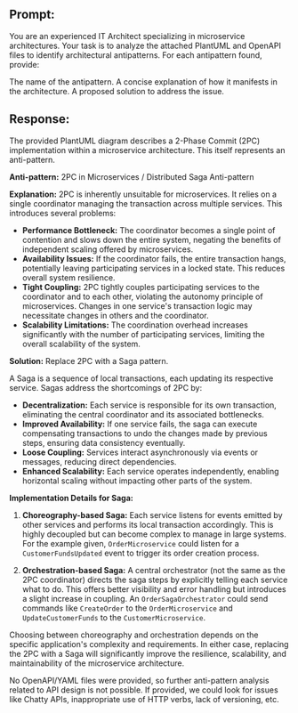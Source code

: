 ## Prompt:
You are an experienced IT Architect specializing in microservice architectures. Your task is to analyze the attached PlantUML and OpenAPI files to identify architectural antipatterns. For each antipattern found, provide:

The name of the antipattern.
A concise explanation of how it manifests in the architecture.
A proposed solution to address the issue.

## Response:
The provided PlantUML diagram describes a 2-Phase Commit (2PC) implementation within a microservice architecture.  This itself represents an anti-pattern.

**Anti-pattern:** 2PC in Microservices / Distributed Saga Anti-pattern

**Explanation:** 2PC is inherently unsuitable for microservices. It relies on a single coordinator managing the transaction across multiple services.  This introduces several problems:

* **Performance Bottleneck:** The coordinator becomes a single point of contention and slows down the entire system, negating the benefits of independent scaling offered by microservices.
* **Availability Issues:** If the coordinator fails, the entire transaction hangs, potentially leaving participating services in a locked state. This reduces overall system resilience.
* **Tight Coupling:** 2PC tightly couples participating services to the coordinator and to each other, violating the autonomy principle of microservices.  Changes in one service's transaction logic may necessitate changes in others and the coordinator.
* **Scalability Limitations:**  The coordination overhead increases significantly with the number of participating services, limiting the overall scalability of the system.

**Solution:** Replace 2PC with a Saga pattern.

A Saga is a sequence of local transactions, each updating its respective service.  Sagas address the shortcomings of 2PC by:

* **Decentralization:** Each service is responsible for its own transaction, eliminating the central coordinator and its associated bottlenecks.
* **Improved Availability:** If one service fails, the saga can execute compensating transactions to undo the changes made by previous steps, ensuring data consistency eventually.
* **Loose Coupling:** Services interact asynchronously via events or messages, reducing direct dependencies.
* **Enhanced Scalability:** Each service operates independently, enabling horizontal scaling without impacting other parts of the system.

**Implementation Details for Saga:**

1. **Choreography-based Saga:** Each service listens for events emitted by other services and performs its local transaction accordingly. This is highly decoupled but can become complex to manage in large systems.  For the example given, `OrderMicroservice` could listen for a `CustomerFundsUpdated` event to trigger its order creation process.

2. **Orchestration-based Saga:** A central orchestrator (not the same as the 2PC coordinator) directs the saga steps by explicitly telling each service what to do. This offers better visibility and error handling but introduces a slight increase in coupling.  An `OrderSagaOrchestrator` could send commands like `CreateOrder` to the `OrderMicroservice` and `UpdateCustomerFunds` to the `CustomerMicroservice`.

Choosing between choreography and orchestration depends on the specific application's complexity and requirements.  In either case, replacing the 2PC with a Saga will significantly improve the resilience, scalability, and maintainability of the microservice architecture.


No OpenAPI/YAML files were provided, so further anti-pattern analysis related to API design is not possible.  If provided, we could look for issues like Chatty APIs, inappropriate use of HTTP verbs, lack of versioning, etc.
